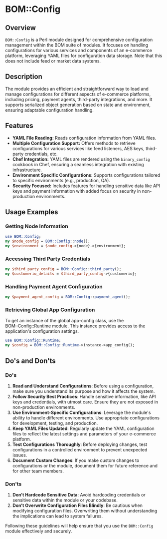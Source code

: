 # BOM::Config

## Overview
`BOM::Config` is a Perl module designed for comprehensive configuration management within the BOM suite of modules. It focuses on handling configurations for various services and components of an e-commerce platform, leveraging YAML files for configuration data storage.
Note that this does not include feed or market data systems.

## Description
The module provides an efficient and straightforward way to load and manage configurations for different aspects of e-commerce platforms, including pricing, payment agents, third-party integrations, and more. It supports serialized object generation based on state and environment, ensuring adaptable configuration handling.

## Features
- **YAML File Reading:** Reads configuration information from YAML files.
- **Multiple Configuration Support:** Offers methods to retrieve configurations for various services like feed listeners, AES keys, third-party credentials, etc.
- **Chef Integration:** YAML files are rendered using the `binary_config` cookbook in Chef, ensuring a seamless integration with existing infrastructure.
- **Environment Specific Configurations:** Supports configurations tailored to specific environments (e.g., production, QA).
- **Security Focused:** Includes features for handling sensitive data like API keys and payment information with added focus on security in non-production environments.

## Usage Examples

### Getting Node Information

```perl
use BOM::Config;
my $node_config = BOM::Config::node();
my $environment = $node_config->{node}->{environment};
```

### Accessing Third Party Credentials
```perl
my $third_party_config = BOM::Config::third_party();
my $customerio_details = $third_party_config->{customerio};
```

### Handling Payment Agent Configuration
```perl
my $payment_agent_config = BOM::Config::payment_agent();
```
### Retrieving Global App Configuration
To get an instance of the global app-config class, use the BOM::Config::Runtime module. This instance provides access to the application's configuration settings.
```perl
use BOM::Config::Runtime;
my $config = BOM::Config::Runtime->instance->app_config();
```

## Do's and Don'ts

### Do's
1. **Read and Understand Configurations**: Before using a configuration, make sure you understand its purpose and how it affects the system.
2. **Follow Security Best Practices**: Handle sensitive information, like API keys and credentials, with utmost care. Ensure they are not exposed in non-production environments.
3. **Use Environment-Specific Configurations**: Leverage the module's ability to handle different environments. Use appropriate configurations for development, testing, and production.
4. **Keep YAML Files Updated**: Regularly update the YAML configuration files to reflect the latest settings and parameters of your e-commerce platform.
5. **Test Configurations Thoroughly**: Before deploying changes, test configurations in a controlled environment to prevent unexpected issues.
6. **Document Custom Changes**: If you make custom changes to configurations or the module, document them for future reference and for other team members.

### Don'ts
1. **Don’t Hardcode Sensitive Data**: Avoid hardcoding credentials or sensitive data within the module or your codebase.
2. **Don’t Overwrite Configuration Files Blindly**: Be cautious when modifying configuration files. Overwriting them without understanding the implications can lead to system failures.

Following these guidelines will help ensure that you use the `BOM::Config` module effectively and securely.
